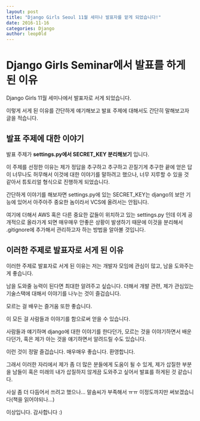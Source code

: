 ```yaml
---
layout: post
title: "Django Girls Seoul 11월 세미나 발표자를 맡게 되었습니다!"
date: 2016-11-16
categories: Django
author: leop0ld
---
```


Django Girls Seminar에서 발표를 하게된 이유
===========

Django Girls 11월 세미나에서 발표자로 서게 되었습니다.

이렇게 서게 된 이유를 간단하게 얘기해보고 발표 주제에 대해서도 간단히 말해보고자 글을 적습니다.

## 발표 주제에 대한 이야기

발표 주제가 **settings.py에서 SECRET_KEY 분리해보기** 입니다.

이 주제를 선정한 이유는 제가 정답을 추구하고 추구하고 끈질기게 추구한 끝에 얻은 답이 너무나도 허무해서 이것에 대한 이야기를 말하려고 했으나, 너무 지루할 수 있을 것 같아서 튜토리얼 형식으로 진행하게 되었습니다.

간단하게 이야기를 해보자면 settings.py에 있는 SECRET_KEY는 django의 보안 기능에 있어서 아주아주 중요한 놈이라서 VCS에 올려서는 안됩니다. 

여기에 더해서 AWS 혹은 다른 중요한 값들이 위치하고 있는 settings.py 인데 이게 공개적으로 올라가게 되면 매우매우 안좋은 상황이 발생하기 때문에 이것을 분리해서 .gitignore에 추가해서 관리하고자 하는 방법을 알아볼 것입니다.

## 이러한 주제로 발표자로 서게 된 이유

이러한 주제로 발표자로 서게 된 이유는 저는 개발자 모임에 관심이 많고, 남을 도와주는 게 좋습니다.

남을 도와줄 능력이 된다면 최대한 알려주고 싶습니다. 더해서 개발 관련, 제가 관심있는 기술스택에 대해서 이야기를 나누는 것이 즐겁습니다.

모르는 걸 배우는 즐거움 또한 좋습니다.

이 모든 걸 사람들과 이야기를 함으로써 얻을 수 있습니다.

사람들과 얘기하며 django에 대한 이야기를 한다던가, 모르는 것을 이야기하면서 배운다던가, 혹은 제가 아는 것을 얘기하면서 알려드릴 수도 있습니다.

이런 것이 정말 즐겁습니다. 매우매우 좋습니다. 환영합니다.

그래서 이러한 자리에서 제가 좀 더 많은 분들에게 도움이 될 수 있게, 제가 삽질한 부분을 남들이 혹은 미래의 내가 삽질하지 않게끔 도와주고 싶어서 발표를 하게된 것 같습니다.

사실 좀 더 다듬어서 쓰려고 했으나... 말솜씨가 부족해서 ㅠㅠ 이정도까지만 써보겠습니다(책을 읽어야되나...)

이상입니다. 감사합니다 :)
